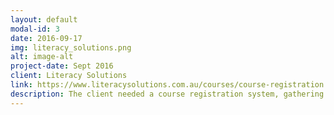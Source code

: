 ```yaml
---
layout: default
modal-id: 3
date: 2016-09-17
img: literacy_solutions.png
alt: image-alt
project-date: Sept 2016
client: Literacy Solutions
link: https://www.literacysolutions.com.au/courses/course-registration.php
description: The client needed a course registration system, gathering multiple details, processing the form and storing the order details. 
---
```

